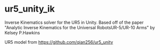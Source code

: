 # ur5_unity_ik
Inverse Kinematics solver for the UR5 in Unity. Based off of the paper "Analytic Inverse Kinematics for the Universal RobotsUR-5/UR-10 Arms" by Kelsey P.Hawkins

UR5 model from https://github.com/qian256/ur5_unity
